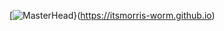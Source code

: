 [![MasterHead](https://www.canva.com/design/DAEVRBco16I/oFizBqZcrdCexu8v3KbYlQ/view?utm_content=DAEVRBco16I&utm_campaign=designshare&utm_medium=link&utm_source=publishsharelink)}(https://itsmorris-worm.github.io)
